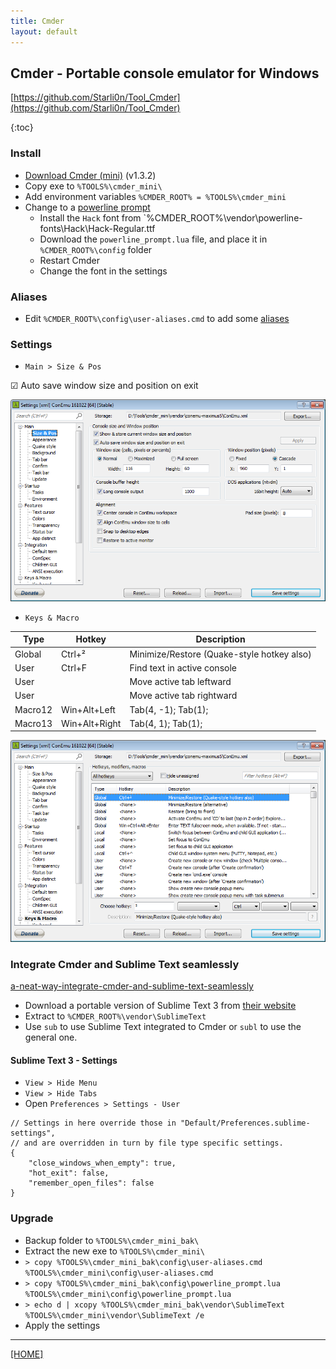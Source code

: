 ```yaml
---
title: Cmder
layout: default
---
```


## Cmder - Portable console emulator for Windows

[https://github.com/Starli0n/Tool_Cmder](https://github.com/Starli0n/Tool_Cmder)

{:toc}


### Install

* [Download Cmder (mini)](http://cmder.net) (v1.3.2)
* Copy exe to `%TOOLS%\cmder_mini\`
* Add environment variables `%CMDER_ROOT% = %TOOLS%\cmder_mini`
* Change to a [powerline prompt](https://github.com/AmrEldib/cmder-powerline-prompt)
	* Install the `Hack` font from `%CMDER_ROOT%\vendor\powerline-fonts\Hack\Hack-Regular.ttf
	* Download the `powerline_prompt.lua` file, and place it in `%CMDER_ROOT%\config` folder
	* Restart Cmder
	* Change the font in the settings


### Aliases

* Edit `%CMDER_ROOT%\config\user-aliases.cmd` to add some [aliases](https://github.com/Starli0n/Tool_Cmder/blob/master/config/user-aliases.cmd)


### Settings

* `Main > Size & Pos`

☑ Auto save window size and position on exit

![Settings-Main](Settings-Main.bmp)

* `Keys & Macro`

| Type    | Hotkey        | Description                                |
|---------|---------------|--------------------------------------------|
| Global  | Ctrl+²        | Minimize/Restore (Quake-style hotkey also) |
| User    | Ctrl+F        | Find text in active console                |
| User    | <None>        | Move active tab leftward                   |
| User    | <None>        | Move active tab rightward                  |
| Macro12 | Win+Alt+Left  | Tab(4, -1); Tab(1);                        |
| Macro13 | Win+Alt+Right | Tab(4, 1); Tab(1);                         |

![Settings-KeysMacro](Settings-KeysMacro.bmp)


### Integrate Cmder and Sublime Text seamlessly

[a-neat-way-integrate-cmder-and-sublime-text-seamlessly](http://laravel.io/forum/02-24-2014-a-neat-way-integrate-cmder-and-sublime-text-seamlessly)

* Download a portable version of Sublime Text 3 from [their website](https://www.sublimetext.com/3)
* Extract to `%CMDER_ROOT%\vendor\SublimeText`
* Use `sub` to use Sublime Text integrated to Cmder or `subl` to use the general one.

#### Sublime Text 3 - Settings

* `View > Hide Menu`
* `View > Hide Tabs`
* Open `Preferences > Settings - User`

````
// Settings in here override those in "Default/Preferences.sublime-settings",
// and are overridden in turn by file type specific settings.
{
    "close_windows_when_empty": true,
    "hot_exit": false,
    "remember_open_files": false
}
````


### Upgrade

* Backup folder to `%TOOLS%\cmder_mini_bak\`
* Extract the new exe to `%TOOLS%\cmder_mini\`
* `> copy %TOOLS%\cmder_mini_bak\config\user-aliases.cmd %TOOLS%\cmder_mini\config\user-aliases.cmd`
* `> copy %TOOLS%\cmder_mini_bak\config\powerline_prompt.lua %TOOLS%\cmder_mini\config\powerline_prompt.lua`
* `> echo d | xcopy %TOOLS%\cmder_mini_bak\vendor\SublimeText %TOOLS%\cmder_mini\vendor\SublimeText /e`
* Apply the settings

---

[[HOME]](../index.html)
